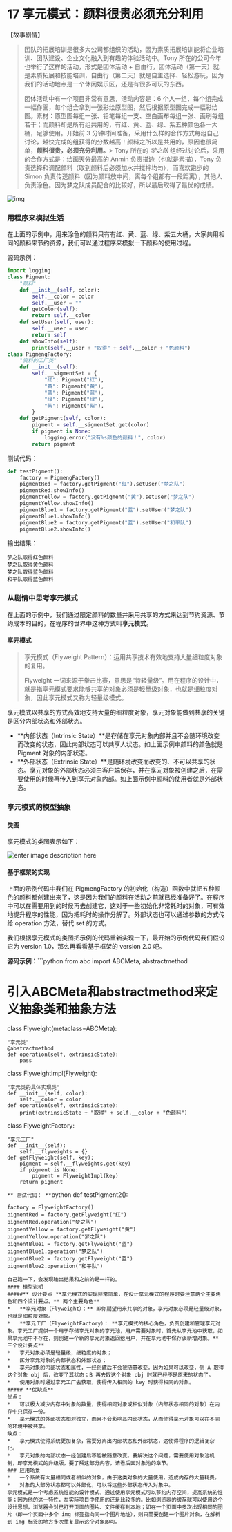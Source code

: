 # 17 享元模式：颜料很贵必须充分利用

【故事剧情】

> 团队的拓展培训是很多大公司都组织的活动，因为素质拓展培训能将企业培训、团队建设、企业文化融入到有趣的体验活动中。Tony 所在的公司今年也举行了这样的活动，形式是团体活动 + 自由行，团体活动（第一天）就是素质拓展和技能培训，自由行（第二天）就是自主选择、轻松游玩，因为我们的活动地点是一个休闲娱乐区，还是有很多可玩的东西。
>
> 团体活动中有一个项目非常有意思，活动内容是：6 个人一组，每个组完成一幅作画，每个组会拿到一张彩绘原型图，然后根据原型图完成一幅彩绘图。素材：原型图每组一张、铅笔每组一支、空白画布每组一张、画刷每组若干；而颜料却是所有组共用的，有红、黄、蓝、绿、紫五种颜色各一大桶，足够使用。开始前 3 分钟时间准备，采用什么样的合作方式每组自己讨论，越快完成的组获得的分数越高！颜料之所以是共用的，原因也很简单，**颜料很贵，必须充分利用。**>
> Tony 所在的 _梦之队_ 组经过讨论后，采用的合作方式是：绘画天分最高的 Anmin 负责描边（也就是素描），Tony 负责选择和调配颜料（取到颜料后必须加水并搅拌均匀），而喜欢跑步的 Simon 负责传送颜料（因为颜料放中间，离每个组都有一段距离），其他人负责涂色。因为梦之队成员配合的比较好，所以最后取得了最优的成绩。

![img](assets/06a6b600-833e-11e8-81ea-e357bbe10665.jpg)

### 用程序来模拟生活

在上面的示例中，用来涂色的颜料只有有红、黄、蓝、绿、紫五大桶，大家共用相同的颜料来节约资源，我们可以通过程序来模拟一下颜料的使用过程。

源码示例：

```python
import logging
class Pigment:
    "颜料"
    def __init__(self, color):
        self.__color = color
        self.__user = ""
    def getColor(self):
        return self.__color
    def setUser(self, user):
        self.__user = user
        return self
    def showInfo(self):
        print(self.__user + "取得" + self.__color + "色颜料")
class PigmengFactory:
    "资料的工厂类"
    def __init__(self):
        self.__sigmentSet = {
            "红": Pigment("红"),
            "黄": Pigment("黄"),
            "蓝": Pigment("蓝"),
            "绿": Pigment("绿"),
            "紫": Pigment("紫"),
        }
    def getPigment(self, color):
        pigment = self.__sigmentSet.get(color)
        if pigment is None:
            logging.error("没有%s颜色的颜料！", color)
        return pigment
```

测试代码：

```python
def testPigment():
    factory = PigmengFactory()
    pigmentRed = factory.getPigment("红").setUser("梦之队")
    pigmentRed.showInfo()
    pigmentYellow = factory.getPigment("黄").setUser("梦之队")
    pigmentYellow.showInfo()
    pigmentBlue1 = factory.getPigment("蓝").setUser("梦之队")
    pigmentBlue1.showInfo()
    pigmentBlue2 = factory.getPigment("蓝").setUser("和平队")
    pigmentBlue2.showInfo()
```

输出结果：

```
梦之队取得红色颜料
梦之队取得黄色颜料
梦之队取得蓝色颜料
和平队取得蓝色颜料
```

### 从剧情中思考享元模式

在上面的示例中，我们通过限定颜料的数量并采用共享的方式来达到节约资源、节约成本的目的，在程序的世界中这种方式叫**享元模式**。

#### 享元模式

> 享元模式（Flyweight Pattern）：运用共享技术有效地支持大量细粒度对象的复用。
>
> Flyweight 一词来源于拳击比赛，意思是“特轻量级”。用在程序的设计中，就是指享元模式要求能够共享的对象必须是轻量级对象，也就是细粒度对象，因此享元模式又称为轻量级模式。

享元模式以共享的方式高效地支持大量的细粒度对象，享元对象能做到共享的关键是区分内部状态和外部状态。

- \*\*内部状态（Intrinsic State）\*\*是存储在享元对象内部并且不会随环境改变而改变的状态，因此内部状态可以共享人状态。如上面示例中颜料的颜色就是 Pigment 对象的内部状态。
- \*\*外部状态（Extrinsic State）\*\*是随环境改变而改变的、不可以共享的状态。享元对象的外部状态必须由客户端保存，并在享元对象被创建之后，在需要使用的时候再传入到享元对象内部。如上面示例中颜料的使用者就是外部状态。

### 享元模式的模型抽象

#### 类图

享元模式的类图表示如下：

![enter image description here](assets/2997def0-833e-11e8-9e1d-f13ca808ab04.jpg)

#### 基于框架的实现

上面的示例代码中我们在 PigmengFactory 的初始化（构造）函数中就把五种颜色的颜料都创建出来了，这是因为我们的颜料在活动之前就已经准备好了。在程序中可以在需要用到的时候再去创建它，这对于一些初始化非常耗时的对象，可有效地提升程序的性能，因为把耗时的操作分解了。外部状态也可以通过参数的方式传给 operation 方法，替代 set 的方式。

我们根据享元模式的类图把示例的代码重新实现一下，最开始的示例代码我们假设它为 version 1.0，那么再看看基于框架的 version 2.0 吧。

**源码示例：**\`\`\`python
from abc import ABCMeta, abstractmethod

# 引入ABCMeta和abstractmethod来定义抽象类和抽象方法

class Flyweight(metaclass=ABCMeta):

```
"享元类"
@abstractmethod
def operation(self, extrinsicState):
    pass
```

class FlyweightImpl(Flyweight):

```
"享元类的具体实现类"
def __init__(self, color):
    self.__color = color
def operation(self, extrinsicState):
    print(extrinsicState + "取得" + self.__color + "色颜料")
```

class FlyweightFactory:

```
"享元工厂"
def __init__(self):
    self.__flyweights = {}
def getFlyweight(self, key):
    pigment = self.__flyweights.get(key)
    if pigment is None:
        pigment = FlyweightImpl(key)
    return pigment
```

`** 测试代码： **`python
def testPigment2():

```
factory = FlyweightFactory()
pigmentRed = factory.getFlyweight("红")
pigmentRed.operation("梦之队")
pigmentYellow = factory.getFlyweight("黄")
pigmentYellow.operation("梦之队")
pigmentBlue1 = factory.getFlyweight("蓝")
pigmentBlue1.operation("梦之队")
pigmentBlue2 = factory.getFlyweight("蓝")
pigmentBlue2.operation("和平队")
```

```
自己跑一下，会发现输出结果和之前的是一样的。
#### 模型说明
#####** 设计要点 **享元模式的实现非常简单，在设计享元模式的程序时要注意两个主要角色和四个设计要点。** 两个主要角色**
*   **享元对象（Flyweight）：** 即你期望用来共享的对象，享元对象必须是轻量级对象，也就是细粒度对象。
*   **享元工厂（FlyweightFactory）： **享元模式的核心角色，负责创建和管理享元对象。享元工厂提供一个用于存储享元对象的享元池，用户需要对象时，首先从享元池中获取，如果享元池中不存在，则创建一个新的享元对象返回给用户，并在享元池中保存该新增对象。** 三个设计要点**
*   享元对象必须是轻量级，细粒度的对象；
*   区分享元对象的内部状态和外部状态；
*   享元对象的内部状态和属性，一经创建后不会被随意改变。因为如果可以改变，侧 A 取得这个对象 obj 后，改变了其状态；B 再去取这个对象 obj 时就已经不是原来的状态了。
*   使用对象时通过享元工厂去获取，使得传入相同的 key 时获得相同的对象。
##### **优缺点**
优点：
*   可以极大减少内存中对象的数量，使得相同对象或相似对象（内部状态相同的对象）在内存中只保存一份。
*   享元模式的外部状态相对独立，而且不会影响其内部状态，从而使得享元对象可以在不同的环境中被共享。
缺点：
*   享元模式使得系统更加复杂，需要分离出内部状态和外部状态，这使得程序的逻辑复杂化。
*   享元对象的内部状态一经创建后不能被随意改变。要解决这个问题，需要使用对象池机制，即享元模式的升级版，要了解这部分内容，请看后面对象池的章节。
### 应用场景
*   一个系统有大量相同或者相似的对象，由于这类对象的大量使用，造成内存的大量耗费。
*   对象的大部分状态都可以外部化，可以将这些外部状态传入对象中。
享元模式是一个考虑系统性能的设计模式，通过使用享元模式可以节约内存空间，提高系统的性能；因为他的这一特性，在实际项目中使用的还是比较多的。比如浏览器的缓存就可以使用这个设计思想，浏览器会对已打开页面的图片、文件缓存到本地；如在一个页面中多次出现相同的图片（即一个页面中多个 img 标签指向同一个图片地址），则只需要创建一个图片对象，在解析到 img 标签的地方多次重复显示这个对象即可。
```
